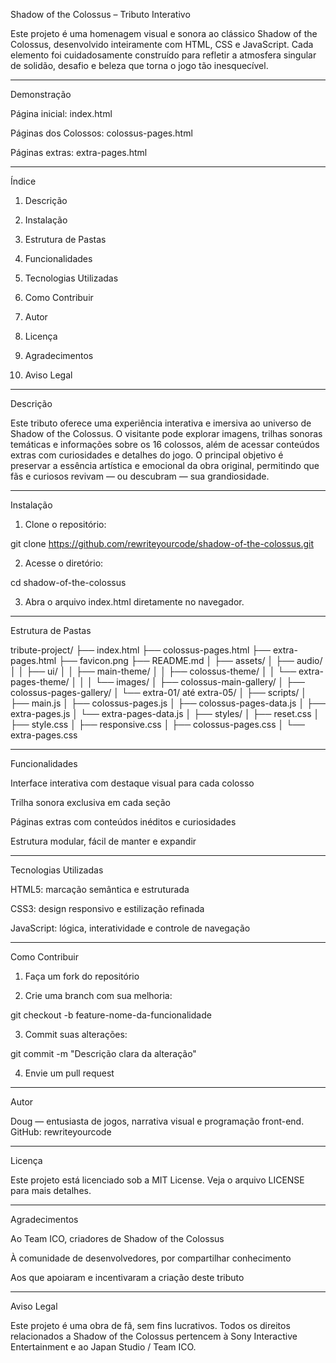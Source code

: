 
Shadow of the Colossus – Tributo Interativo

Este projeto é uma homenagem visual e sonora ao clássico Shadow of the Colossus, desenvolvido inteiramente com HTML, CSS e JavaScript. Cada elemento foi cuidadosamente construído para refletir a atmosfera singular de solidão, desafio e beleza que torna o jogo tão inesquecível.


---

Demonstração

Página inicial: index.html

Páginas dos Colossos: colossus-pages.html

Páginas extras: extra-pages.html



---

Índice

1. Descrição


2. Instalação


3. Estrutura de Pastas


4. Funcionalidades


5. Tecnologias Utilizadas


6. Como Contribuir


7. Autor


8. Licença


9. Agradecimentos


10. Aviso Legal




---

Descrição

Este tributo oferece uma experiência interativa e imersiva ao universo de Shadow of the Colossus. O visitante pode explorar imagens, trilhas sonoras temáticas e informações sobre os 16 colossos, além de acessar conteúdos extras com curiosidades e detalhes do jogo. O principal objetivo é preservar a essência artística e emocional da obra original, permitindo que fãs e curiosos revivam — ou descubram — sua grandiosidade.


---

Instalação

1. Clone o repositório:

git clone https://github.com/rewriteyourcode/shadow-of-the-colossus.git


2. Acesse o diretório:

cd shadow-of-the-colossus


3. Abra o arquivo index.html diretamente no navegador.




---

Estrutura de Pastas

tribute-project/
├── index.html
├── colossus-pages.html
├── extra-pages.html
├── favicon.png
├── README.md
│
├── assets/
│   ├── audio/
│   │   ├── ui/
│   │   ├── main-theme/
│   │   ├── colossus-theme/
│   │   └── extra-pages-theme/
│   │
│   └── images/
│       ├── colossus-main-gallery/
│       ├── colossus-pages-gallery/
│       └── extra-01/ até extra-05/
│
├── scripts/
│   ├── main.js
│   ├── colossus-pages.js
│   ├── colossus-pages-data.js
│   ├── extra-pages.js
│   └── extra-pages-data.js
│
├── styles/
│   ├── reset.css
│   ├── style.css
│   ├── responsive.css
│   ├── colossus-pages.css
│   └── extra-pages.css


---

Funcionalidades

Interface interativa com destaque visual para cada colosso

Trilha sonora exclusiva em cada seção

Páginas extras com conteúdos inéditos e curiosidades

Estrutura modular, fácil de manter e expandir



---

Tecnologias Utilizadas

HTML5: marcação semântica e estruturada

CSS3: design responsivo e estilização refinada

JavaScript: lógica, interatividade e controle de navegação



---

Como Contribuir

1. Faça um fork do repositório


2. Crie uma branch com sua melhoria:

git checkout -b feature-nome-da-funcionalidade


3. Commit suas alterações:

git commit -m "Descrição clara da alteração"


4. Envie um pull request




---

Autor

Doug — entusiasta de jogos, narrativa visual e programação front-end.
GitHub: rewriteyourcode


---

Licença

Este projeto está licenciado sob a MIT License. Veja o arquivo LICENSE para mais detalhes.


---

Agradecimentos

Ao Team ICO, criadores de Shadow of the Colossus

À comunidade de desenvolvedores, por compartilhar conhecimento

Aos que apoiaram e incentivaram a criação deste tributo



---

Aviso Legal

Este projeto é uma obra de fã, sem fins lucrativos.
Todos os direitos relacionados a Shadow of the Colossus pertencem à Sony Interactive Entertainment e ao Japan Studio / Team ICO.
